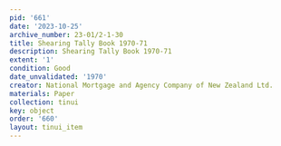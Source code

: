 ```yaml
---
pid: '661'
date: '2023-10-25'
archive_number: 23-01/2-1-30
title: Shearing Tally Book 1970-71
description: Shearing Tally Book 1970-71
extent: '1'
condition: Good
date_unvalidated: '1970'
creator: National Mortgage and Agency Company of New Zealand Ltd.
materials: Paper
collection: tinui
key: object
order: '660'
layout: tinui_item
---
```

